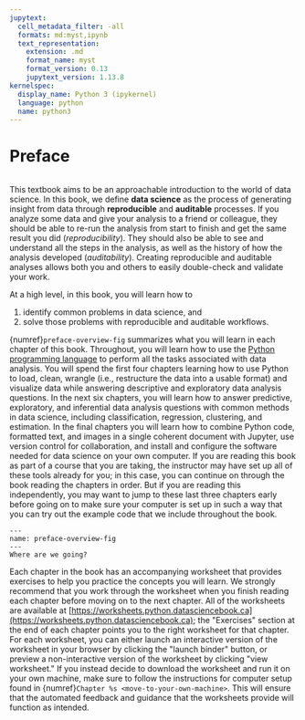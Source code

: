 ```yaml
---
jupytext:
  cell_metadata_filter: -all
  formats: md:myst,ipynb
  text_representation:
    extension: .md
    format_name: myst
    format_version: 0.13
    jupytext_version: 1.13.8
kernelspec:
  display_name: Python 3 (ipykernel)
  language: python
  name: python3
---
```


# Preface

```{index} data science; definition, auditable, reproducible
```

This textbook aims to be an approachable introduction to the world of data science.
In this book, we define **data science** as the process of generating
insight from data through **reproducible** and **auditable** processes.
If you analyze some data and give your analysis to a friend or colleague, they should
be able to re-run the analysis from start to finish and get the same result you did (*reproducibility*).
They should also be able to see and understand all the steps in the analysis, as well as the history of how
the analysis developed (*auditability*). Creating reproducible and auditable
analyses allows both you and others to easily double-check and validate your work.

At a high level, in this book, you will learn how to

1. identify common problems in data science, and
2. solve those problems with reproducible and auditable workflows.

{numref}`preface-overview-fig` summarizes what you will learn in each chapter
of this book. Throughout, you will learn how to use the [Python programming language](https://www.python.org/) to perform
all the tasks associated with data analysis. You will
spend the first four chapters learning how to use Python to load, clean, wrangle
(i.e., restructure the data into a usable format) and visualize data
while answering descriptive and exploratory data analysis questions. In the next
six chapters, you will learn how to answer predictive, exploratory, and inferential
data analysis questions with common methods in data science, including
classification, regression, clustering, and estimation.
In the final chapters
you will learn how to combine Python code, formatted text, and images
in a single coherent document with Jupyter, use version control for
collaboration, and install and configure the software needed for data science
on your own computer. If you are reading this book as part of a course that you are
taking, the instructor may have set up all of these tools already for you; in this
case, you can continue on through the book reading the chapters in order.
But if you are reading this independently, you may want to jump to these last three chapters
early before going on to make sure your computer is set up in such a way that you can
try out the example code that we include throughout the book.

```{figure} img/frontmatter/chapter_overview.png
---
name: preface-overview-fig
---
Where are we going?
```



Each chapter in the book has an accompanying worksheet that provides exercises
to help you practice the concepts you will learn. We strongly recommend that you
work through the worksheet when you finish reading each chapter
before moving on to the next chapter. All of the worksheets
are available at
[https://worksheets.python.datasciencebook.ca](https://worksheets.python.datasciencebook.ca);
the "Exercises" section at the end of each chapter points you to the right worksheet for that chapter.
For each worksheet, you can either launch an interactive version of the worksheet in your browser by clicking the "launch binder" button,
or preview a non-interactive version of the worksheet by clicking "view worksheet."
If you instead decide to download the worksheet and run it on your own machine,
make sure to follow the instructions for computer setup
found in {numref}`Chapter %s <move-to-your-own-machine>`. This will ensure that the automated feedback
and guidance that the worksheets provide will function as intended.
